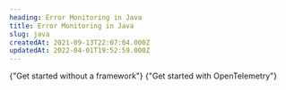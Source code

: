 ```yaml
---
heading: Error Monitoring in Java
title: Error Monitoring in Java
slug: java
createdAt: 2021-09-13T22:07:04.000Z
updatedAt: 2022-04-01T19:52:59.000Z
---
```



<MissingFrameworkCopy/>

<DocsCardGroup>
    <DocsCard title="Other" href="../java/other">
        {"Get started without a framework"}
    </DocsCard>
    <DocsCard title="Java OpenTelemetry" href="../../8_native-opentelemetry/2_error-monitoring.md">
        {"Get started with OpenTelemetry"}
    </DocsCard>
</DocsCardGroup>
